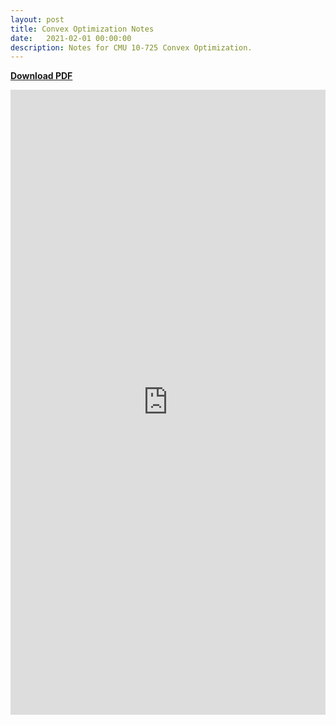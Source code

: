 ```yaml
---
layout: post
title: Convex Optimization Notes
date:   2021-02-01 00:00:00
description: Notes for CMU 10-725 Convex Optimization.
---
```

[**Download PDF**](https://panyan7.github.io/assets/pdf/convexnotes.pdf)

<embed src="https://panyan7.github.io/assets/pdf/convexnotes.pdf" type="application/pdf" width="100%" height="1000px" />
